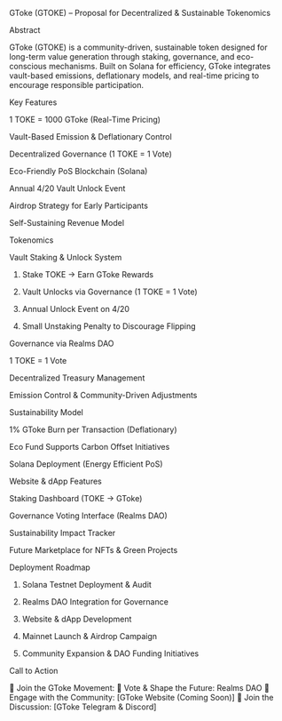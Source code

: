 GToke (GTOKE) – Proposal for Decentralized & Sustainable Tokenomics

Abstract

GToke (GTOKE) is a community-driven, sustainable token designed for long-term value generation through staking, governance, and eco-conscious mechanisms. Built on Solana for efficiency, GToke integrates vault-based emissions, deflationary models, and real-time pricing to encourage responsible participation.

Key Features

1 TOKE = 1000 GToke (Real-Time Pricing)

Vault-Based Emission & Deflationary Control

Decentralized Governance (1 TOKE = 1 Vote)

Eco-Friendly PoS Blockchain (Solana)

Annual 4/20 Vault Unlock Event

Airdrop Strategy for Early Participants

Self-Sustaining Revenue Model


Tokenomics

Vault Staking & Unlock System

1. Stake TOKE → Earn GToke Rewards


2. Vault Unlocks via Governance (1 TOKE = 1 Vote)


3. Annual Unlock Event on 4/20


4. Small Unstaking Penalty to Discourage Flipping



Governance via Realms DAO

1 TOKE = 1 Vote

Decentralized Treasury Management

Emission Control & Community-Driven Adjustments


Sustainability Model

1% GToke Burn per Transaction (Deflationary)

Eco Fund Supports Carbon Offset Initiatives

Solana Deployment (Energy Efficient PoS)


Website & dApp Features

Staking Dashboard (TOKE → GToke)

Governance Voting Interface (Realms DAO)

Sustainability Impact Tracker

Future Marketplace for NFTs & Green Projects


Deployment Roadmap

1. Solana Testnet Deployment & Audit


2. Realms DAO Integration for Governance


3. Website & dApp Development


4. Mainnet Launch & Airdrop Campaign


5. Community Expansion & DAO Funding Initiatives



Call to Action

🚀 Join the GToke Movement:
🔹 Vote & Shape the Future: Realms DAO
🔹 Engage with the Community: [GToke Website (Coming Soon)]
🔹 Join the Discussion: [GToke Telegram & Discord]
